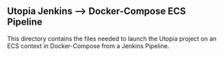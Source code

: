 ## Utopia Jenkins --> Docker-Compose ECS Pipeline

This directory contains the files needed to launch the Utopia project on an ECS context in Docker-Compose from a Jenkins Pipeline. 
